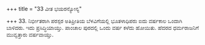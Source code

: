 +++
title = "33 ವೀತ ಭಯರನ್ಯೋನ್ಯ"

+++
33. ನಿರ್ಭೀತರಾಗಿ ಪರಸ್ಪರ ಅತಿಪ್ರೀತಿಯ ಬೆಳವಿಗೆಯಲ್ಲಿ ಭೂತಳಾಧಿಪರು ಐದು ವರ್ಷಕಾಲ ಒಂದಾಗಿ ಬಾಳಿದರು. ಇದು ಪ್ರಸಿದ್ಧಿಯಾಯ್ತು. ಪಾಂಚಾಲ ಪುರದಲ್ಲಿ ಒಂದು ವರ್ಷ ಕಳೆದು ಹೋಯಿತು. ಹೆದರದ ಧರ್ಮರಾಜನಿಗೆ ಮುವ್ವತ್ತಾರು ವರ್ಷವಾಯ್ತು.